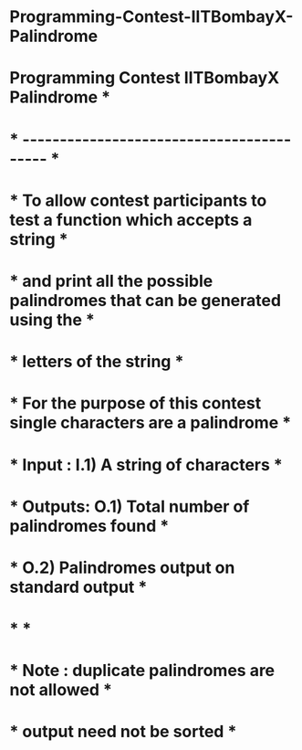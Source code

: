 # Programming-Contest-IITBombayX-Palindrome

#              Programming Contest IITBombayX Palindrome                 *
#  *                 -----------------------------------------                 *
#  * To allow contest participants to test a function which accepts a string   *
#  * and print all the possible palindromes that can be generated using the    *
#  * letters of the string                                                     *
#  * For the purpose of this contest single characters are a palindrome        *
#  * Input  : I.1) A string of  characters                                     *
#  * Outputs: O.1) Total number of palindromes found                           *
#  *          O.2) Palindromes output on standard output                       *
#  *                                                                           *
#  * Note : duplicate palindromes are not allowed                              *
#  *        output need not be sorted                                          *
